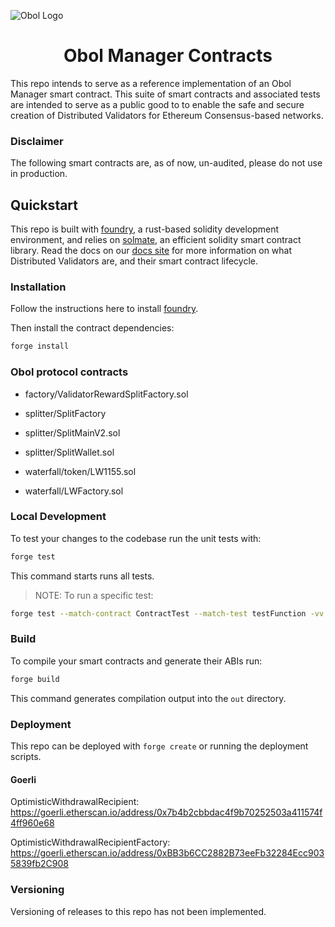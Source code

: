 ![Obol Logo](https://obol.tech/obolnetwork.png)

<h1 align="center">Obol Manager Contracts</h1>

This repo intends to serve as a reference implementation of an Obol Manager smart contract. This suite of smart contracts and associated tests are intended to serve as a public good to to enable the safe and secure creation of Distributed Validators for Ethereum Consensus-based networks.

### Disclaimer

The following smart contracts are, as of now, un-audited, please do not use in production.

## Quickstart

This repo is built with [foundry](https://github.com/gakonst/foundry), a rust-based solidity development environment, and relies on [solmate](https://github.com/Rari-Capital/solmate), an efficient solidity smart contract library. Read the docs on our [docs site](https://docs.obol.tech/docs/sc/introducing-obol-managers) for more information on what Distributed Validators are, and their smart contract lifecycle.

### Installation

Follow the instructions here to install [foundry](https://github.com/gakonst/foundry#installation).

Then install the contract dependencies:

```sh
forge install
```

### Obol protocol contracts

- factory/ValidatorRewardSplitFactory.sol


- splitter/SplitFactory

- splitter/SplitMainV2.sol

- splitter/SplitWallet.sol

- waterfall/token/LW1155.sol

- waterfall/LWFactory.sol


### Local Development

To test your changes to the codebase run the unit tests with:

```sh
forge test
```

This command starts runs all tests.

> NOTE: To run a specific test:
```sh
forge test --match-contract ContractTest --match-test testFunction -vv
```

### Build

To compile your smart contracts and generate their ABIs run:

```sh
forge build
```

This command generates compilation output into the `out` directory.

### Deployment

This repo can be deployed with `forge create` or running the deployment scripts. 

#### Goerli

OptimisticWithdrawalRecipient: https://goerli.etherscan.io/address/0x7b4b2cbbdac4f9b70252503a411574f4ff960e68

OptimisticWithdrawalRecipientFactory: https://goerli.etherscan.io/address/0xBB3b6CC2882B73eeFb32284Ecc9035839fb2C908

### Versioning

Versioning of releases to this repo has not been implemented.
